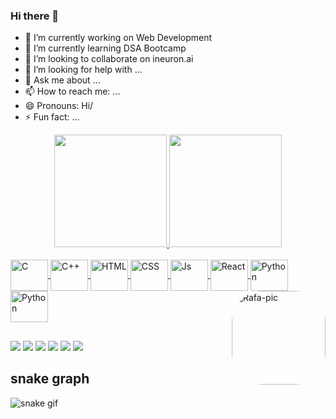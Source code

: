 ### Hi there 👋

- 🔭 I’m currently working on Web Development
- 🌱 I’m currently learning DSA Bootcamp
- 👯 I’m looking to collaborate on ineuron.ai
- 🤔 I’m looking for help with ...
- 💬 Ask me about ...
- 📫 How to reach me: ...
- 😄 Pronouns: Hi/
- ⚡ Fun fact: ...

<div align="center">
  <a href="https://github.com/Lipu7873">
  <img height="180em" src="https://github-readme-stats.vercel.app/api?username=Lipu7873&show_icons=true&theme=chartreuse-dark&include_all_commits=true&count_private=true"/>
  <img height="180em" src="https://github-readme-stats.vercel.app/api/top-langs/?username=Lipu7873&layout=compact&langs_count=7&theme=chartreuse-dark"/>
</div>

<div style="display: inline_block"><br>
  <img align="center" alt="C" height="50" width="60" src="https://icongr.am/devicon/c-original.svg?size=60&color=2a2a2d">
  <img align="center" alt="C++" height="50" width="60" src="https://icongr.am/devicon/cplusplus-original.svg?size=69&color=2a2a2d">
  <img align="center" alt="HTML" height="50" width="60" src="https://icongr.am/devicon/html5-original.svg?size=69&color=2a2a2d">
  <img align="center" alt="CSS" height="50" width="60" src="https://icongr.am/devicon/css3-original.svg?size=69&color=2a2a2d">
  <img align="center" alt="Js" height="50" width="60" src="https://icongr.am/devicon/javascript-original.svg?size=69&color=2a2a2d">
  <img align="center" alt="React" height="50" width="60" src="https://icongr.am/devicon/react-original.svg?size=69&color=2a2a2d">
  <img align="center" alt="Python" height="50" width="60" src="https://icongr.am/devicon/python-original.svg?size=69&color=2a2a2d">
  <img align="center" alt="Python" height="50" width="60" src="https://icongr.am/devicon/mongodb-original.svg?size=69&color=2a2a2d">
  <img align="right" alt="Rafa-pic" height="150" style="border-radius:50px;" src="https://camo.githubusercontent.com/b86a9047afd5ab67de4d8d1c1ce6293db7900b997bb10cfdeec7046e7f035fe3/68747470733a2f2f6d69726f2e6d656469756d2e636f6d2f6d61782f313336302f312a495247486d69477361313673746564517649615a66772e676966">
  </div>

##
<div>
  <a href="https://www.linkedin.com/in/lipu-swain-58a896249" target="_blank"><img src="https://img.shields.io/badge/-LinkedIn-%230077B5?style=for-the-badge&logo=linkedin&logoColor=white" target="_blank"></a>
  <a href="https://www.youtube.com/channel/UC_-uuuZbY0AAt9CViNzvc-Q" target="_blank"><img src="https://img.shields.io/badge/YouTube-FF0000?style=for-the-badge&logo=youtube&logoColor=white" target="_blank"></a>
  <a href="https://instagram.com/rafaballerini" target="_blank"><img src="https://img.shields.io/badge/-Instagram-%23E4405F?style=for-the-badge&logo=instagram&logoColor=white" target="_blank"></a>
 	<a href="https://www.twitch.tv/rafaballerinii" target="_blank"><img src="https://img.shields.io/badge/Twitch-9146FF?style=for-the-badge&logo=twitch&logoColor=white" target="_blank"></a>
 <a href="https://discord.gg/wagxzStdcR" target="_blank"><img src="https://img.shields.io/badge/Discord-7289DA?style=for-the-badge&logo=discord&logoColor=white" target="_blank"></a> 
  <a href = "swainlipun1@gmail.com"><img src="https://img.shields.io/badge/-Gmail-%23333?style=for-the-badge&logo=gmail&logoColor=white" target="_blank"></a>
   
</div>

## snake graph
![snake gif](https://github.com/Lipu7873/Lipu7873/blob/output/github-contribution-grid-snake.gif)




